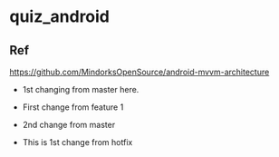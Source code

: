 # quiz_android

## Ref
https://github.com/MindorksOpenSource/android-mvvm-architecture

- 1st changing from master here.
- First change from feature 1

- 2nd change from master
- This is 1st change from hotfix


